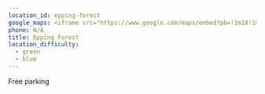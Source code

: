 ```yaml
---
location_id: epping-forest
google_maps: <iframe src="https://www.google.com/maps/embed?pb=!1m18!1m12!1m3!1d2474.757630858128!2d0.037792116041665935!3d51.66427377966124!2m3!1f0!2f0!3f0!3m2!1i1024!2i768!4f13.1!3m3!1m2!1s0x47d8a160d6f60f27%3A0xe8739d874ecdc4aa!2sFree%20Public%20Parking%20in%20Epping%20Forest!5e0!3m2!1sen!2sbg!4v1614202204679!5m2!1sen!2sbg" width="100%" height="400" style="border:0;" allowfullscreen="" loading="lazy"></iframe>
phone: N/A
title: Epping Forest
location_difficulty:
  - green
  - blue
---
```

Free parking